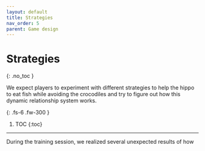 ```yaml
---
layout: default
title: Strategies
nav_order: 5
parent: Game design
---
```


# Strategies
{: .no_toc }

We expect players to experiment with different strategies to help the hippo to eat fish while avoiding the crocodiles and try to figure out how this dynamic relationship system works.

{: .fs-6 .fw-300 }


1. TOC
{:toc}

---

During the training session, we realized several unexpected results of how 

## 